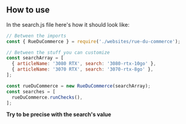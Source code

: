 ## How to use
In the search.js file here's how it should look like:

```js
// Between the imports
const { RueDuCommerce } = require('./websites/rue-du-commerce');

// Between the stuff you can customize
const searchArray = [
  { articleName: '3080 RTX', search: '3080-rtx-10go' },
  { articleName: '3070 RTX', search: '3070-rtx-8go' },
];

const rueDuCommerce = new RueDuCommerce(searchArray);
const searches = [
  rueDuCommerce.runChecks(),
];
```
**Try to be precise with the search's value**
